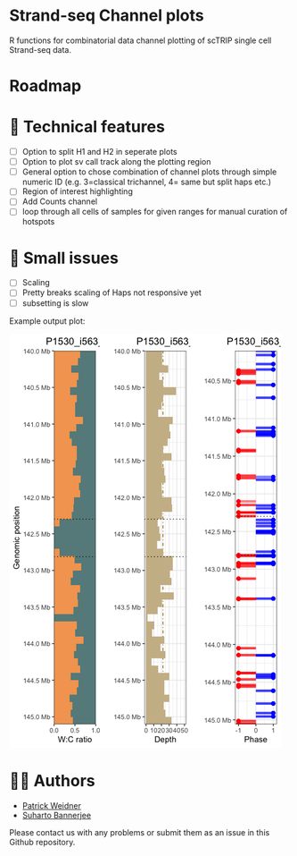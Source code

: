 # Strand-seq Channel plots
R functions for combinatorial data channel plotting of scTRIP single cell Strand-seq data.

# Roadmap

# 📕 Technical features

- [ ] Option to split H1 and H2 in seperate plots
- [ ] Option to plot sv call track along the plotting region
- [ ] General option to chose combination of channel plots through simple numeric ID (e.g. 3=classical trichannel, 4= same but split haps etc.)
- [ ] Region of interest highlighting
- [ ] Add Counts channel
- [ ] loop through all cells of samples for given ranges for manual curation of hotspots

# 🛑 Small issues

- [ ] Scaling
- [ ] Pretty breaks scaling of Haps not responsive yet
- [ ] subsetting is slow

Example output plot:

![trichannelplot](tri_channel_plot.png)

# 💂‍♂️ Authors
- [Patrick Weidner](https://github.com/pweidner)
- [Suharto Bannerjee](https://github.com/suhartobanerjee)

Please contact us with any problems or submit them as an issue in this Github repository.
